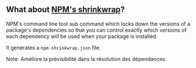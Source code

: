 ## What about [NPM's shrinkwrap](https://docs.npmjs.com/cli/shrinkwrap)?

NPM's command line tool sub command which locks down the versions of a package's dependencies so that you can control exactly which versions of each dependency will be used when your package is installed.

It generates a `npm-shrinkwrap.json` file.

Note:
Améliore la prévisibilité dans la résolution des dépendances.